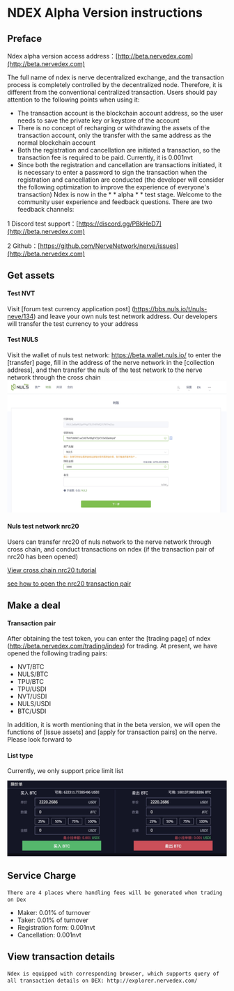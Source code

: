 # NDEX Alpha Version instructions

## Preface  
 
 Ndex alpha version access address：[http://beta.nervedex.com](http://beta.nervedex.com)
 
 The full name of ndex is nerve decentralized exchange, and the transaction process is completely controlled by the decentralized node. Therefore, it is different from the conventional centralized transaction. Users should pay attention to the following points when using it:
 - The transaction account is the blockchain account address, so the user needs to save the private key or keystore of the account
 - There is no concept of recharging or withdrawing the assets of the transaction account, only the transfer with the same address as the normal blockchain account
 - Both the registration and cancellation are initiated a transaction, so the transaction fee is required to be paid. Currently, it is 0.001nvt
 - Since both the registration and cancellation are transactions initiated, it is necessary to enter a password to sign the transaction when the registration and cancellation are conducted (the developer will consider the following optimization to improve the experience of everyone's transaction)
 Ndex is now in the * * alpha * * test stage. Welcome to the community user experience and feedback questions. There are two feedback channels:
 
 1 Discord test support：[https://discord.gg/PBkHeD7](http://beta.nervedex.com)
 
 2 Github：[https://github.com/NerveNetwork/nerve/issues](http://beta.nervedex.com)
 
 
 ## Get assets
 
 
 #### Test NVT
 Visit [forum test currency application post] (https://bbs.nuls.io/t/nuls-neve/134) and leave your own nuls test network address. Our developers will transfer the test currency to your address
 
 #### Test NULS
 Visit the wallet of nuls test network: https://beta.wallet.nuls.io/ to enter the [transfer] page, fill in the address of the nerve network in the [collection address], and then transfer the nuls of the test network to the nerve network through the cross chain
 ![](./g_dex/1.jpg)
 
 #### Nuls test network nrc20
 Users can transfer nrc20 of nuls network to the nerve network through cross chain, and conduct transactions on ndex (if the transaction pair of nrc20 has been opened)
 
 [View cross chain nrc20 tutorial](/zh/Guide/c_nrc20.html)
 
 [see how to open the nrc20 transaction pair](./g_nrc_dex.md)
 
 ## Make a deal
 #### Transaction pair
 After obtaining the test token, you can enter the [trading page] of ndex (http://beta.nervedex.com/trading/index) for trading. At present, we have opened the following trading pairs:
 - NVT/BTC
 - NULS/BTC
 - TPU/BTC
 - TPU/USDI
 - NVT/USDI
 - NULS/USDI
 - BTC/USDI
 
 
 In addition, it is worth mentioning that in the beta version, we will open the functions of [issue assets] and [apply for transaction pairs] on the nerve. Please look forward to
 ####  List type
 Currently, we only support price limit list
 
 ![](./g_dex/2.jpg)
 
 ## Service Charge
    There are 4 places where handling fees will be generated when trading on Dex
 - Maker: 0.01% of turnover
 - Taker: 0.01% of turnover
 - Registration form: 0.001nvt
 - Cancellation: 0.001nvt
 
 ## View transaction details
    Ndex is equipped with corresponding browser, which supports query of all transaction details on DEX: http://explorer.nervedex.com/
 
 
